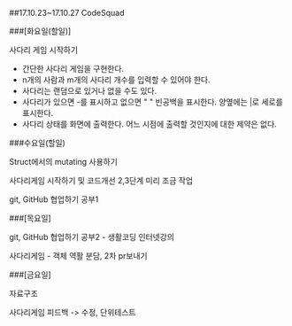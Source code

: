 ##17.10.23~17.10.27 CodeSquad

###[화요일(할일)]

사다리 게임 시작하기

- 간단한 사다리 게임을 구현한다.
- n개의 사람과 m개의 사다리 개수를 입력할 수 있어야 한다.
- 사다리는 랜덤으로 있거나 없을 수도 있다.
- 사다리가 있으면 -를 표시하고 없으면 " " 빈공백을 표시한다. 양옆에는 |로 세로를 표시한다.
- 사다리 상태를 화면에 출력한다. 어느 시점에 출력할 것인지에 대한 제약은 없다.


###수요일(할일)

Struct에서의 mutating 사용하기

사다리게임 시작하기 및 코드개선 2,3단계 미리 조금 작업

git, GitHub 협업하기 공부1



###[목요일]

git, GitHub 협업하기 공부2 - 생활코딩 인터넷강의

사다리게임 - 객체 역활 분담, 2차 pr보내기



###[금요일]

자료구조

사다리게임 피드백 -> 수정, 단위테스트

